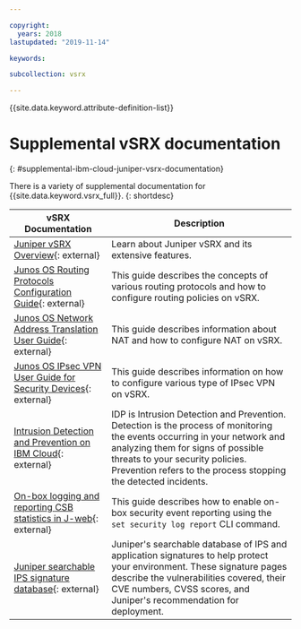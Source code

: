 ```yaml
---

copyright:
  years: 2018
lastupdated: "2019-11-14"

keywords: 

subcollection: vsrx

---
```


{{site.data.keyword.attribute-definition-list}}

# Supplemental vSRX documentation
{: #supplemental-ibm-cloud-juniper-vsrx-documentation}

There is a variety of supplemental documentation for {{site.data.keyword.vsrx_full}}.
{: shortdesc}

vSRX Documentation  | Description
------------- | -------------  
[Juniper vSRX Overview](https://www.juniper.net/us/en/products-services/security/srx-series/vsrx/){: external}  | Learn about Juniper vSRX and its extensive features.
[Junos OS Routing Protocols Configuration Guide](https://www.juniper.net/documentation/en_US/junos11.4/information-products/topic-collections/config-guide-routing/config-guide-routing.pdf){: external}  | This guide describes the concepts of various routing protocols and how to configure routing policies on vSRX.
[Junos OS Network Address Translation User Guide](https://www.juniper.net/documentation/en_US/junos/information-products/pathway-pages/security/security-nat.pdf){: external} | This guide describes information about NAT and how to configure NAT on vSRX.
[Junos OS IPsec VPN User Guide for Security Devices](https://www.juniper.net/documentation/en_US/junos/information-products/pathway-pages/security/security-vpn-ipsec.pdf){: external} | This guide describes information on how to configure various type of IPsec VPN on vSRX.
[Intrusion Detection and Prevention on IBM Cloud](https://public.dhe.ibm.com/cloud/bluemix/network/vsrx/idp.pdf){: external} | IDP is Intrusion Detection and Prevention. Detection is the process of monitoring the events occurring in your network and analyzing them for signs of possible threats to your security policies. Prevention refers to the process stopping the detected incidents. 
[On-box logging and reporting CSB statistics in J-web](https://public.dhe.ibm.com/cloud/bluemix/network/vsrx/on-box-logging-reporting-11320.pdf){: external} | This guide describes how to enable on-box security event reporting using the `set security log report` CLI command.
[Juniper searchable IPS signature database](https://threatlabs.juniper.net/signatures/search/#/list/ips?page_number=1&page_size=20){: external} | Juniper's searchable database of IPS and application signatures to help protect your environment. These signature pages describe the vulnerabilities covered, their CVE numbers, CVSS scores, and Juniper's recommendation for deployment.
